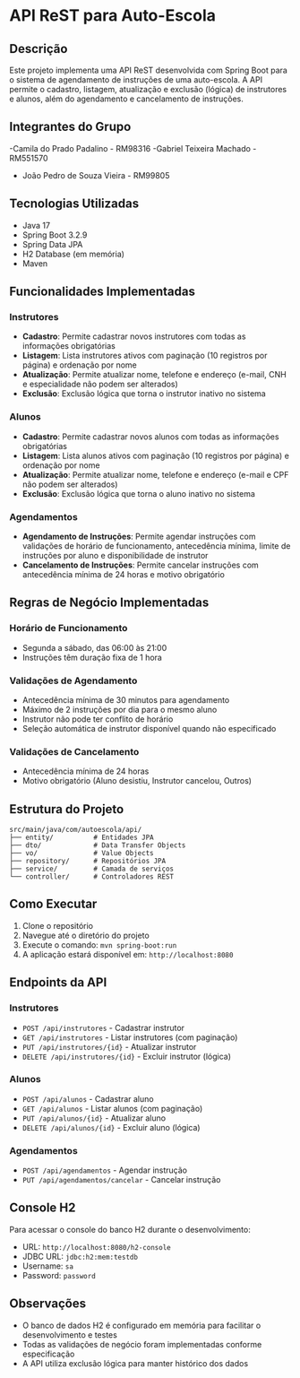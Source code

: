 # API ReST para Auto-Escola

## Descrição
Este projeto implementa uma API ReST desenvolvida com Spring Boot para o sistema de agendamento de instruções de uma auto-escola. A API permite o cadastro, listagem, atualização e exclusão (lógica) de instrutores e alunos, além do agendamento e cancelamento de instruções.

## Integrantes do Grupo
-Camila do Prado Padalino - RM98316
-Gabriel Teixeira Machado - RM551570
- João Pedro de Souza Vieira - RM99805


## Tecnologias Utilizadas
- Java 17
- Spring Boot 3.2.9
- Spring Data JPA
- H2 Database (em memória)
- Maven

## Funcionalidades Implementadas

### Instrutores
- **Cadastro**: Permite cadastrar novos instrutores com todas as informações obrigatórias
- **Listagem**: Lista instrutores ativos com paginação (10 registros por página) e ordenação por nome
- **Atualização**: Permite atualizar nome, telefone e endereço (e-mail, CNH e especialidade não podem ser alterados)
- **Exclusão**: Exclusão lógica que torna o instrutor inativo no sistema

### Alunos
- **Cadastro**: Permite cadastrar novos alunos com todas as informações obrigatórias
- **Listagem**: Lista alunos ativos com paginação (10 registros por página) e ordenação por nome
- **Atualização**: Permite atualizar nome, telefone e endereço (e-mail e CPF não podem ser alterados)
- **Exclusão**: Exclusão lógica que torna o aluno inativo no sistema

### Agendamentos
- **Agendamento de Instruções**: Permite agendar instruções com validações de horário de funcionamento, antecedência mínima, limite de instruções por aluno e disponibilidade de instrutor
- **Cancelamento de Instruções**: Permite cancelar instruções com antecedência mínima de 24 horas e motivo obrigatório

## Regras de Negócio Implementadas

### Horário de Funcionamento
- Segunda a sábado, das 06:00 às 21:00
- Instruções têm duração fixa de 1 hora

### Validações de Agendamento
- Antecedência mínima de 30 minutos para agendamento
- Máximo de 2 instruções por dia para o mesmo aluno
- Instrutor não pode ter conflito de horário
- Seleção automática de instrutor disponível quando não especificado

### Validações de Cancelamento
- Antecedência mínima de 24 horas
- Motivo obrigatório (Aluno desistiu, Instrutor cancelou, Outros)

## Estrutura do Projeto

```
src/main/java/com/autoescola/api/
├── entity/          # Entidades JPA
├── dto/             # Data Transfer Objects
├── vo/              # Value Objects
├── repository/      # Repositórios JPA
├── service/         # Camada de serviços
└── controller/      # Controladores REST
```

## Como Executar

1. Clone o repositório
2. Navegue até o diretório do projeto
3. Execute o comando: `mvn spring-boot:run`
4. A aplicação estará disponível em: `http://localhost:8080`

## Endpoints da API

### Instrutores
- `POST /api/instrutores` - Cadastrar instrutor
- `GET /api/instrutores` - Listar instrutores (com paginação)
- `PUT /api/instrutores/{id}` - Atualizar instrutor
- `DELETE /api/instrutores/{id}` - Excluir instrutor (lógica)

### Alunos
- `POST /api/alunos` - Cadastrar aluno
- `GET /api/alunos` - Listar alunos (com paginação)
- `PUT /api/alunos/{id}` - Atualizar aluno
- `DELETE /api/alunos/{id}` - Excluir aluno (lógica)

### Agendamentos
- `POST /api/agendamentos` - Agendar instrução
- `PUT /api/agendamentos/cancelar` - Cancelar instrução

## Console H2
Para acessar o console do banco H2 durante o desenvolvimento:
- URL: `http://localhost:8080/h2-console`
- JDBC URL: `jdbc:h2:mem:testdb`
- Username: `sa`
- Password: `password`

## Observações
- O banco de dados H2 é configurado em memória para facilitar o desenvolvimento e testes
- Todas as validações de negócio foram implementadas conforme especificação
- A API utiliza exclusão lógica para manter histórico dos dados


